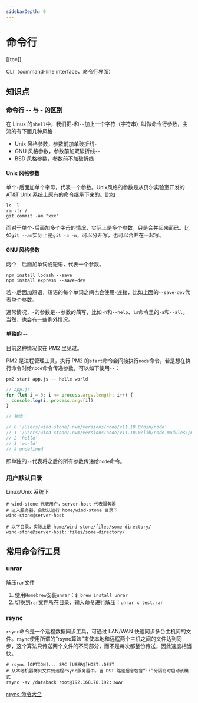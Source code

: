 ```yaml
---
sidebarDepth: 0
---
```


# 命令行

[[toc]]

CLI（command-line interface，命令行界面）

## 知识点

### 命令行 -- 与 - 的区别

在 Linux 的`shell`中，我们把`-`和`--`加上一个字符（字符串）叫做命令行参数，主流的有下面几种风格：

- Unix 风格参数，参数前加单破折线`-`
- GNU 风格参数，参数前加双破折线`--`
- BSD 风格参数，参数前不加破折线

#### Unix 风格参数

单个`-`后面加单个字母，代表一个参数。Unix风格的参数是从贝尔实验室开发的 AT&T Unix 系统上原有的命令继承下来的。比如

```shell
ls -l
rm -fr /
git commit -am "xxx"
```

而对于单个`-`后面加多个字母的情况，实际上是多个参数，只是合并起来而已。比如`git --am`实际上是`git -a -m`，可以分开写，也可以合并在一起写。

#### GNU 风格参数

两个`--`后面加单词或短语，代表一个参数。

```shell
npm install lodash --save
npm install express --save-dev
```

若`--`后面加短语，短语的每个单词之间也会使用`-`连接，比如上面的`--save-dev`代表单个参数。

通常情况，`-`的参数是`--`参数的简写，比如`-h`和`--help`、`ls`命令里的`-a`和`--all`。当然，也会有一些例外情况。

#### 单独的 --

目前这种情况仅在 PM2 里见过。

PM2 是进程管理工具，执行 PM2 的`start`命令会间接执行`node`命令，若是想在执行命令时给`node`命令传递参数，可以如下使用`--`：

```shell
pm2 start app.js -- helle world
```

```js
// app.js
for (let i = 0; i <= process.argv.length; i++) {
  console.log(i, process.argv[i])
}

// 输出：

// 0 '/Users/wind-stone/.nvm/versions/node/v11.10.0/bin/node'
// 1 '/Users/wind-stone/.nvm/versions/node/v11.10.0/lib/node_modules/pm2/lib/ProcessContainerFork.js'
// 2 'hello'
// 3 'world'
// 4 undefined
```

即单独的`--`代表将之后的所有参数传递给`node`命令。

### 用户默认目录

Linux/Unix 系统下

```shell
# wind-stone 代表用户，server-host 代表服务器
# 进入服务器，会默认进行 home/wind-stone 目录下
wind-stone@server-host

# 以下目录，实际上是 home/wind-stone/files/some-directory/
wind-stone@server-host::files/some-directory/
```

## 常用命令行工具

### unrar

解压`rar`文件

1. 使用`Homebrew`安装`unrar`：`$ brew install unrar`
2. 切换到`rar`文件所在目录，输入命令进行解压：`unrar x test.rar`

### rsync

`rsync`命令是一个远程数据同步工具，可通过 LAN/WAN 快速同步多台主机间的文件。`rsync`使用所谓的“rsync算法”来使本地和远程两个主机之间的文件达到同步，这个算法只传送两个文件的不同部分，而不是每次都整份传送，因此速度相当快。

```shell
# rsync [OPTION]... SRC [USER@]HOST::DEST
# 从本地机器拷贝文件到远程rsync服务器中。当 DST 路径信息包含“::”分隔符时启动该模式
rsync -av /databack root@192.168.78.192::www
```

[rsync 命令大全](http://man.linuxde.net/rsync)
